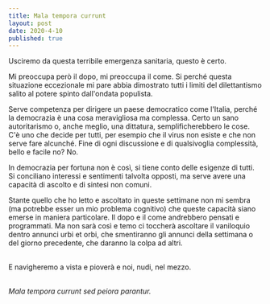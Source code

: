 ```yaml
---
title: Mala tempora currunt
layout: post
date: 2020-4-10
published: true
---
```


Usciremo da questa terribile emergenza sanitaria, questo è certo. 

Mi preoccupa però il dopo, mi preoccupa il come. Si perché questa situazione eccezionale mi pare abbia dimostrato tutti i limiti del dilettantismo salito al potere spinto dall'ondata populista. 


Serve competenza per dirigere un paese democratico come l'Italia, perché la democrazia è una cosa meravigliosa ma complessa. Certo un sano autoritarismo o, anche meglio, una dittatura, semplificherebbero le cose. C'è uno che decide per tutti, per esempio che il virus non esiste e che non serve fare alcunché.
Fine di ogni discussione e di qualsivoglia complessità, bello e facile no? No.


In democrazia per fortuna non è così, si tiene conto delle esigenze di tutti. Si conciliano interessi e sentimenti talvolta opposti, ma serve avere una capacità di ascolto e di sintesi non comuni.


Stante quello che ho letto e ascoltato in queste settimane non mi sembra (ma potrebbe esser un mio problema cognitivo) che queste capacità siano emerse in maniera particolare. Il dopo e il come andrebbero pensati e programmati. Ma non sarà così e temo ci toccherà ascoltare il vaniloquio dentro annunci urbi et orbi, che smentiranno gli annunci della settimana o del giorno precedente, che daranno la colpa ad altri.<br><br>

E navigheremo a vista e pioverà e noi, nudi, nel mezzo.<br><br>


*Mala tempora currunt sed peiora parantur.*
